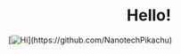 <h1 align="center" color="#8700ff">
Hello!
</h1>

[![Hi](https://readme-typing-svg.herokuapp.com?font=Cascadia+Code&duration=4000&color=00072D&background=F8FF0000&vCenter=true&multiline=true&width=500&height=200&lines=-%3E+Hi+I+am+NanotechPikachu;-%3E+I+am+16+years+old;-%3E+I+am+a+student+by+profession+and+a+author+and+programmer+by+passion;)](https://github.com/NanotechPikachu)
